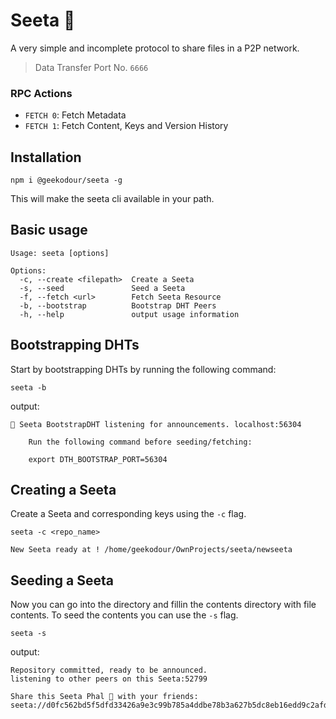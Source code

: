 # Seeta 🥑 
A very simple and incomplete protocol to share files in a P2P network.

> Data Transfer Port No. `6666`

### RPC Actions
- `FETCH 0`: Fetch Metadata
- `FETCH 1`: Fetch Content, Keys and Version History

## Installation
```
npm i @geekodour/seeta -g
```
This will make the seeta cli available in your path.

## Basic usage
```
Usage: seeta [options]

Options:
  -c, --create <filepath>  Create a Seeta
  -s, --seed               Seed a Seeta
  -f, --fetch <url>        Fetch Seeta Resource
  -b, --bootstrap          Bootstrap DHT Peers
  -h, --help               output usage information
```

## Bootstrapping DHTs
Start by bootstrapping DHTs by running the following command:
```
seeta -b
```
output:
```
🌱 Seeta BootstrapDHT listening for announcements. localhost:56304

    Run the following command before seeding/fetching:

    export DTH_BOOTSTRAP_PORT=56304
```

## Creating a Seeta
Create a Seeta and corresponding keys using the `-c` flag.
```
seeta -c <repo_name>
```
```
New Seeta ready at ! /home/geekodour/OwnProjects/seeta/newseeta
```

## Seeding a Seeta
Now you can go into the directory and fillin the contents directory with file contents. To seed the contents you can use the `-s` flag.
```
seeta -s
```
output:
```
Repository committed, ready to be announced.
listening to other peers on this Seeta:52799

Share this Seeta Phal 🥑 with your friends:
seeta://d0fc562bd5f5dfd33426a9e3c99b785a4ddbe78b3a627b5dc8eb16edd9c2afdc
```